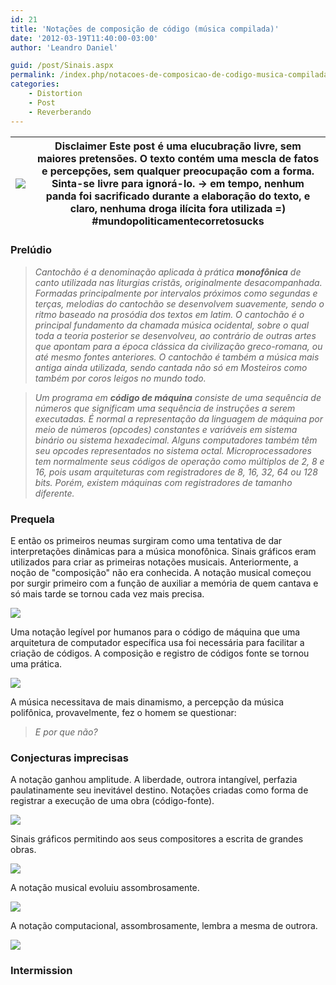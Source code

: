 ```yaml
---
id: 21
title: 'Notações de composição de código (música compilada)'
date: '2012-03-19T11:40:00-03:00'
author: 'Leandro Daniel'

guid: /post/Sinais.aspx
permalink: /index.php/notacoes-de-composicao-de-codigo-musica-compilada/
categories:
    - Distortion
    - Post
    - Reverberando
---
```


| ![](http://leandrodaniel.com/pics/stophand.png) | **Disclaimer**  Este post é uma elucubração livre, sem maiores pretensões. O texto contém uma mescla de fatos e percepções, sem qualquer preocupação com a forma.  Sinta-se livre para ignorá-lo.  -&gt; em tempo, nenhum panda foi sacrificado durante a elaboração do texto, e claro, nenhuma droga ilícita fora utilizada =)  \#mundopoliticamentecorretosucks |
|---|---|

### Prelúdio

> *Cantochão é a denominação aplicada à prática **monofônica** de canto utilizada nas liturgias cristãs, originalmente desacompanhada. Formadas principalmente por intervalos próximos como segundas e terças, melodias do cantochão se desenvolvem suavemente, sendo o ritmo baseado na prosódia dos textos em latim. O cantochão é o principal fundamento da chamada música ocidental, sobre o qual toda a teoria posterior se desenvolveu, ao contrário de outras artes que apontam para a época clássica da civilização greco-romana, ou até mesmo fontes anteriores. O cantochão é também a música mais antiga ainda utilizada, sendo cantada não só em Mosteiros como também por coros leigos no mundo todo.*

> *Um programa em **código de máquina** consiste de uma sequência de números que significam uma sequência de instruções a serem executadas. É normal a representação da linguagem de máquina por meio de números (opcodes) constantes e variáveis em sistema binário ou sistema hexadecimal. Alguns computadores também têm seu opcodes representados no sistema octal. Microprocessadores tem normalmente seus códigos de operação como múltiplos de 2, 8 e 16, pois usam arquiteturas com registradores de 8, 16, 32, 64 ou 128 bits. Porém, existem máquinas com registradores de tamanho diferente.*

### Prequela

E então os primeiros neumas surgiram como uma tentativa de dar interpretações dinâmicas para a música monofônica. Sinais gráficos eram utilizados para criar as primeiras notações musicais. Anteriormente, a noção de "composição" não era conhecida. A notação musical começou por surgir primeiro com a função de auxiliar a memória de quem cantava e só mais tarde se tornou cada vez mais precisa.

![](http://leandrodaniel.com/pics/neumasLAUDAMUSTE1.png)

Uma notação legível por humanos para o código de máquina que uma arquitetura de computador específica usa foi necessária para facilitar a criação de códigos. A composição e registro de códigos fonte se tornou uma prática.

![](http://leandrodaniel.com/pics/assemblyNeuma.png)

A música necessitava de mais dinamismo, a percepção da música polifônica, provavelmente, fez o homem se questionar:

> *E por que não?*

### Conjecturas imprecisas

A notação ganhou amplitude. A liberdade, outrora intangível, perfazia paulatinamente seu inevitável destino. Notações criadas como forma de registrar a execução de uma obra (código-fonte).

![](http://leandrodaniel.com/pics/neumas.png)

Sinais gráficos permitindo aos seus compositores a escrita de grandes obras.

![](http://leandrodaniel.com/pics/cplusplusNeuma.png)

A notação musical evoluiu assombrosamente.

![](http://leandrodaniel.com/pics/danceOfEternityScore.png)

A notação computacional, assombrosamente, lembra a mesma de outrora.

![](http://leandrodaniel.com/pics/rubyNeuma1.png)

### Intermission